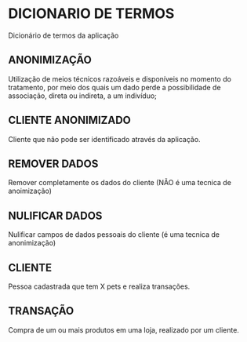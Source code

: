 # DICIONARIO DE TERMOS
Dicionário de termos da aplicação

## ANONIMIZAÇÃO
Utilização de meios técnicos razoáveis e disponíveis no momento do tratamento, por meio dos quais um dado perde a possibilidade de associação, direta ou indireta, a um indivíduo; 

## CLIENTE ANONIMIZADO
Cliente que não pode ser identificado através da aplicação.

## REMOVER DADOS
Remover completamente os dados do cliente (NÃO é uma tecnica de anoimização)

## NULIFICAR DADOS
Nulificar campos de dados pessoais do cliente (é uma tecnica de anonimização)

## CLIENTE
Pessoa cadastrada que tem X pets e realiza transações.

## TRANSAÇÃO
Compra de um ou mais produtos em uma loja, realizado por um cliente.
